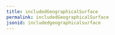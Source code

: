 ```yaml
---
title: includedGeographicalSurface
permalink: includedGeographicalSurface
jsonid: includedgeographicalsurface
---
```

